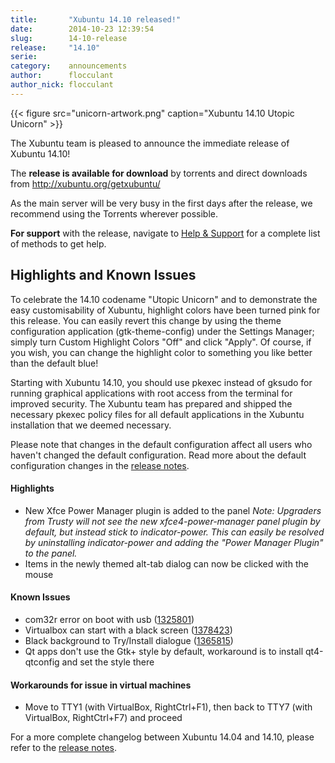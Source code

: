 ```yaml
---
title:       "Xubuntu 14.10 released!"
date:        2014-10-23 12:39:54
slug:        14-10-release
release:     "14.10"
serie:       
category:    announcements
author:      flocculant
author_nick: flocculant
---
```


{{< figure src="unicorn-artwork.png" caption="Xubuntu 14.10 Utopic Unicorn" >}}

The Xubuntu team is pleased to announce the immediate release of Xubuntu 14.10!

The **release is available for download** by torrents and direct downloads from <http://xubuntu.org/getxubuntu/>

As the main server will be very busy in the first days after the release, we recommend using the Torrents wherever possible.

**For support** with the release, navigate to [Help &amp; Support](http://xubuntu.org/help/ "Help & Support") for a complete list of methods to get help.

Highlights and Known Issues
---------------------------

To celebrate the 14.10 codename "Utopic Unicorn" and to demonstrate the easy customisability of Xubuntu, highlight colors have been turned pink for this release. You can easily revert this change by using the theme configuration application (gtk-theme-config) under the Settings Manager; simply turn Custom Highlight Colors "Off" and click "Apply". Of course, if you wish, you can change the highlight color to something you like better than the default blue!

Starting with Xubuntu 14.10, you should use pkexec instead of gksudo for running graphical applications with root access from the terminal for improved security. The Xubuntu team has prepared and shipped the necessary pkexec policy files for all default applications in the Xubuntu installation that we deemed necessary.

Please note that changes in the default configuration affect all users who haven't changed the default configuration. Read more about the default configuration changes in the [release notes](https://wiki.ubuntu.com/UtopicUnicorn/ReleaseNotes/Xubuntu#Changes_to_Xubuntu_Default_Settings).

#### Highlights

- New Xfce Power Manager plugin is added to the panel *Note: Upgraders from Trusty will not see the new xfce4-power-manager panel plugin by default, but instead stick to indicator-power. This can easily be resolved by uninstalling indicator-power and adding the "Power Manager Plugin" to the panel.*
- Items in the newly themed alt-tab dialog can now be clicked with the mouse

#### Known Issues

- com32r error on boot with usb ([1325801](https://bugs.launchpad.net/ubuntu/+source/casper/+bug/1325801))
- Virtualbox can start with a black screen ([1378423](https://bugs.launchpad.net/ubuntu/+source/xorg/+bug/1378423))
- Black background to Try/Install dialogue ([1365815](https://bugs.launchpad.net/ubuntu/+source/xubuntu-default-settings/+bug/1365815))
- Qt apps don't use the Gtk+ style by default, workaround is to install qt4-qtconfig and set the style there

#### Workarounds for issue in virtual machines

- Move to TTY1 (with VirtualBox, RightCtrl+F1), then back to TTY7 (with VirtualBox, RightCtrl+F7) and proceed

For a more complete changelog between Xubuntu 14.04 and 14.10, please refer to the [release notes](https://wiki.ubuntu.com/UtopicUnicorn/ReleaseNotes/Xubuntu).

